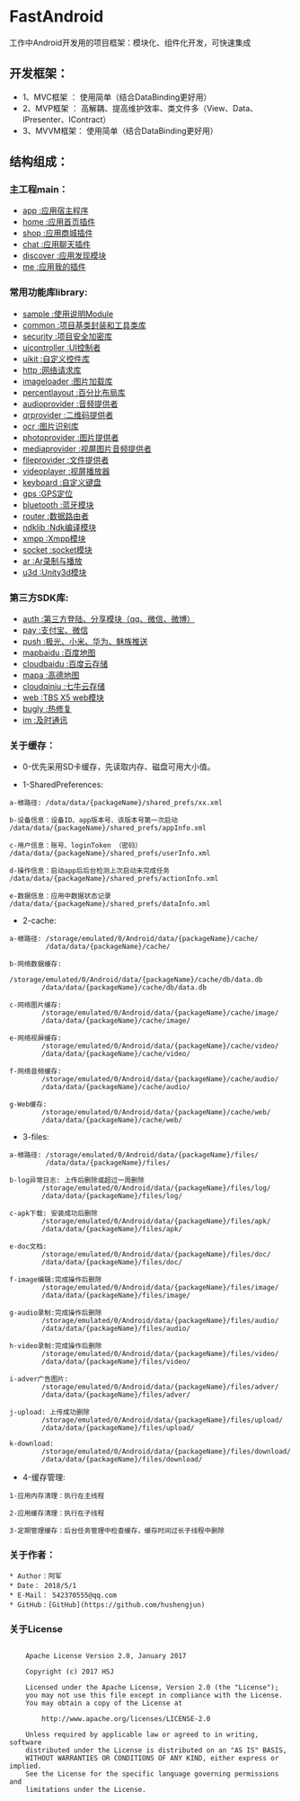 # FastAndroid
工作中Android开发用的项目框架：模块化、组件化开发，可快速集成

## 开发框架：
* 1、MVC框架 ： 使用简单（结合DataBinding更好用）
* 2、MVP框架 ： 高解耦、提高维护效率、类文件多（View、Data、IPresenter、IContract）
* 3、MVVM框架： 使用简单（结合DataBinding更好用）

## 结构组成：
### 主工程main：
  * [app            :应用宿主程序](/main/pp/App_README.md)
  * [home           :应用首页插件](/main/home/Home_README.md)
  * [shop           :应用商城插件](/main/shop/Shop_README.md)
  * [chat           :应用聊天插件](/main/chat/Chat_README.md)
  * [discover       :应用发现模块](/main/discover/Discover_README.md)
  * [me             :应用我的插件](/main/me/Me_README.md)
 
### 常用功能库library:
  * [sample         :使用说明Module](/library/sample/Sample_README.md)
  * [common         :项目基类封装和工具类库](/library/common/common_README.md)
  * [security       :项目安全加密库](/library/security/Security_README.md)
  * [uicontroller   :UI控制者](/library/uicontroller/UIController_README.md)
  * [uikit          :自定义控件库](/library/uikit/UIKit_README.md)
  * [http           :网络请求库](/library/http/Http_README.md)
  * [imageloader    :图片加载库](/library/imageloader/ImageLoader_README.md)
  * [percentlayout  :百分比布局库](/library/percentlayout/PercentLayout_README.md)
  * [audioprovider  :音频提供者](/library/audioprovider/AudioProvider_README.md)
  * [qrprovider     :二维码提供者](/library/qrprovider/QRProvider_README.md)
  * [ocr            :图片识别库](/library/ocr/OCR_README.md)
  * [photoprovider  :图片提供者](/library/photoprovider/PhotoProvider_README.md)
  * [mediaprovider  :视屏图片音频提供者](/library/mediaprovider/MediaProvider_README.md)
  * [fileprovider   :文件提供者](/library/fileprovider/FileProvider_README.md)
  * [videoplayer    :视屏播放器](/library/videoplayer/VideoPlayer_README.md)
  * [keyboard       :自定义键盘](/library/keyboard/Keyboard_README.md)
  * [gps            :GPS定位](/library/gps/GPS_README.md)
  * [bluetooth      :蓝牙模块](/library/bluetooth/BlueTooth_README.md)
  * [router         :数据路由者](/library/router/Router_README.md)
  * [ndklib         :Ndk编译模块](/library/ndklib/NdkLib_README.md)
  * [xmpp           :Xmpp模块](/library/xmpp/XMPP_README.md)
  * [socket         :socket模块](/library/socket/Socket_README.md)
  * [ar             :Ar录制与播放](/library/ar/AR_README.md)
  * [u3d            :Unity3d模块](/library/u3d/U3D_README.md)
  
### 第三方SDK库:
  * [auth           :第三方登陆、分享模块（qq、微信、微博）](/sdk/auth/Auth_README.md)
  * [pay            :支付宝、微信](/sdk/pay/Pay_README.md)
  * [push           :极光、小米、华为、魅族推送](/sdk/push/Push_README.md)
  * [mapbaidu       :百度地图](/sdk/mapbaidu/MapBaidu_README.md)
  * [cloudbaidu     :百度云存储](/sdk/cloudbaidu/CloudBaidu_README.md)
  * [mapa           :高德地图](/sdk/mapa/AMap_README.md)
  * [cloudqiniu     :七牛云存储](/sdk/cloudqiniu/CloudQiNiu_README.md)
  * [web            :TBS X5 web模块](/sdk/web/Web_README.md)
  * [bugly          :热修复](/sdk/bugly/Bugly_README.md)
  * [im             :及时通讯](/sdk/im/IM_README.md)

### 关于缓存：
* 0-优先采用SD卡缓存，先读取内存、磁盘可用大小值。

* 1-SharedPreferences:
```
a-根路径: /data/data/{packageName}/shared_prefs/xx.xml

b-设备信息：设备ID、app版本号、该版本号第一次启动 /data/data/{packageName}/shared_prefs/appInfo.xml

c-用户信息：账号、loginToken （密码）          /data/data/{packageName}/shared_prefs/userInfo.xml

d-操作信息：启动app后后台检测上次启动未完成任务   /data/data/{packageName}/shared_prefs/actionInfo.xml

e-数据信息：应用中数据状态记录                  /data/data/{packageName}/shared_prefs/dataInfo.xml
```

* 2-cache:
```
a-根路径: /storage/emulated/0/Android/data/{packageName}/cache/
         /data/data/{packageName}/cache/
        
b-网络数据缓存:
        /storage/emulated/0/Android/data/{packageName}/cache/db/data.db
        /data/data/{packageName}/cache/db/data.db
        
c-网络图片缓存:
        /storage/emulated/0/Android/data/{packageName}/cache/image/
        /data/data/{packageName}/cache/image/

e-网络视屏缓存:
        /storage/emulated/0/Android/data/{packageName}/cache/video/
        /data/data/{packageName}/cache/video/
    
f-网络音频缓存:
        /storage/emulated/0/Android/data/{packageName}/cache/audio/
        /data/data/{packageName}/cache/audio/
        
g-Web缓存:
        /storage/emulated/0/Android/data/{packageName}/cache/web/
        /data/data/{packageName}/cache/web/
```

* 3-files:
```
a-根路径: /storage/emulated/0/Android/data/{packageName}/files/
         /data/data/{packageName}/files/
        
b-log异常日志: 上传后删除或超过一周删除
        /storage/emulated/0/Android/data/{packageName}/files/log/
        /data/data/{packageName}/files/log/
        
c-apk下载: 安装成功后删除
        /storage/emulated/0/Android/data/{packageName}/files/apk/
        /data/data/{packageName}/files/apk/
        
e-doc文档: 
        /storage/emulated/0/Android/data/{packageName}/files/doc/
        /data/data/{packageName}/files/doc/
        
f-image编辑:完成操作后删除
        /storage/emulated/0/Android/data/{packageName}/files/image/
        /data/data/{packageName}/files/image/
        
g-audio录制:完成操作后删除
        /storage/emulated/0/Android/data/{packageName}/files/audio/
        /data/data/{packageName}/files/audio/
        
h-video录制:完成操作后删除
        /storage/emulated/0/Android/data/{packageName}/files/video/
        /data/data/{packageName}/files/video/
        
i-adver广告图片:
        /storage/emulated/0/Android/data/{packageName}/files/adver/
        /data/data/{packageName}/files/adver/
        
j-upload: 上传成功删除
        /storage/emulated/0/Android/data/{packageName}/files/upload/
        /data/data/{packageName}/files/upload/
        
k-download:
        /storage/emulated/0/Android/data/{packageName}/files/download/
        /data/data/{packageName}/files/download/
```

* 4-缓存管理:
```
1-应用内存清理：执行在主线程

2-应用缓存清理：执行在子线程

3-定期管理缓存：后台任务管理中检查缓存，缓存时间过长子线程中删除
```

### 关于作者：
```
* Author：阿军
* Date： 2018/5/1
* E-Mail： 542370555@qq.com
* GitHub：[GitHub](https://github.com/hushengjun)
```

### 关于License
```text

    Apache License Version 2.0, January 2017
    
    Copyright (c) 2017 HSJ
    
    Licensed under the Apache License, Version 2.0 (the "License");
    you may not use this file except in compliance with the License.
    You may obtain a copy of the License at
    
        http://www.apache.org/licenses/LICENSE-2.0
    
    Unless required by applicable law or agreed to in writing, software
    distributed under the License is distributed on an "AS IS" BASIS,
    WITHOUT WARRANTIES OR CONDITIONS OF ANY KIND, either express or implied.
    See the License for the specific language governing permissions and
    limitations under the License.

```
